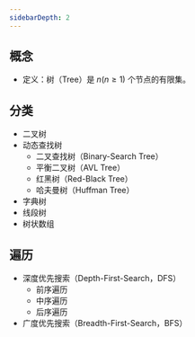 ```yaml
---
sidebarDepth: 2
---
```


## 概念

+ 定义：树（Tree）是 $n(n\geq1)$ 个节点的有限集。




## 分类

+ 二叉树
+ 动态查找树
  + 二叉查找树（Binary-Search Tree）
  + 平衡二叉树（AVL Tree）
  + 红黑树（Red-Black Tree）
  + 哈夫曼树（Huffman Tree）
+ 字典树
+ 线段树
+ 树状数组



## 遍历

+ 深度优先搜索（Depth-First-Search，DFS）
  + 前序遍历
  + 中序遍历
  + 后序遍历
+ 广度优先搜索（Breadth-First-Search，BFS）

